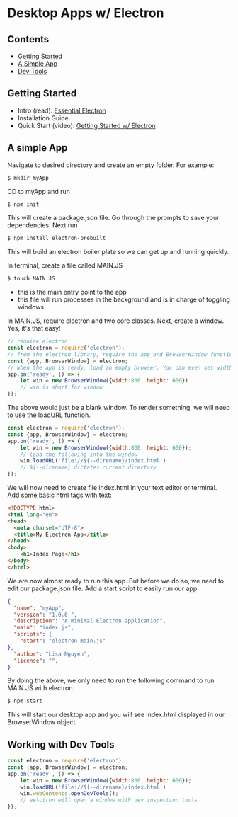 # Desktop Apps w/ Electron
## Contents
- [Getting Started](#getting)
- [A Simple App](#simple)
- [Dev Tools](#dev)

## Getting Started
- Intro (read): [Essential Electron](http://jlord.us/essential-electron/)
- Installation Guide
- Quick Start (video): [Getting Started w/ Electron](http://jlord.us/essential-electron/)

## A simple App
Navigate to desired directory and create an empty folder. For example:

```bash
$ mkdir myApp
```

CD to myApp and run

```bash
$ npm init
```
This will create a package.json file. Go through the prompts to save your dependencies. Next run

```bash
$ npm install electron-prebuilt
```
This will build an electron boiler plate so we can get up and running quickly.

In terminal, create a file called MAIN.JS

```bash
$ touch MAIN.JS
```
- this is the main entry point to the app
- this file will run processes in the background and is in charge of toggling windows

In MAIN.JS, require electron and two core classes. Next, create a window. Yes, it's that easy!

```javascript
// require electron
const electron = require('electron');
// from the electron library, require the app and BrowserWindow functions
const {app, BrowserWindow} = electron;
// when the app is ready, load an empty browser. You can even set width and height!
app.on('ready', () => {
    let win = new BrowserWindow({width:800, height: 600})
    // win is short for window
});
```
The above would just be a blank window. To render something, we will need to use the loadURL function.

```javascript
const electron = require('electron');
const {app, BrowserWindow} = electron;
app.on('ready', () => {
    let win = new BrowserWindow({width:800, height: 600});
    // load the following into the window
    win.loadURL('file://${--direname}/index.html')
    // ${--direname} dictates current directory
});
```

We will now need to create file index.html in your text editor or terminal. Add some basic html tags with text:

```html
<!DOCTYPE html>
<html lang="en">
<head>
  <meta charset="UTF-8">
  <title>My Electron App</title>
</head>
<body>
    <h1>Index Page</h1>
</body>
</html>
```
We are now almost ready to run this app. But before we do so, we need to edit our package.json file. Add a start script to easily run our app:

```json
{
  "name": "myApp",
  "version": "1.0.0 ",
  "description": "A minimal Electron application",
  "main": "index.js",
  "scripts": {
    "start": "electron main.js"
},
  "author": "Lisa Nguyen",
  "license": "",
}
```
By doing the above, we only need to run the following command to run MAIN.JS with electron.

```bash
$ npm start
```
This will start our desktop app and you will see index.html displayed in our BrowserWindow object.

## Working with Dev Tools
```javascript
const electron = require('electron');
const {app, BrowserWindow} = electron;
app.on('ready', () => {
    let win = new BrowserWindow({width:800, height: 600});
    win.loadURL('file://${--direname}/index.html')
    win.webContents.openDevTools();
    // eelctron will open a window with dev inspection tools
});
```
